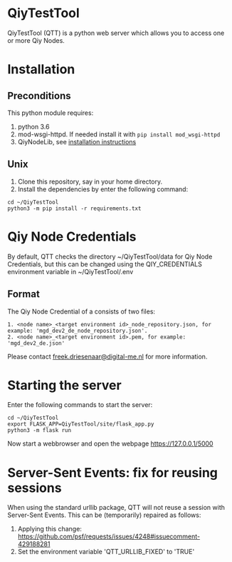 # QiyTestTool

QiyTestTool (QTT) is a python web server which allows you to access one or more Qiy Nodes.

# Installation

## Preconditions

This python module requires:
1. python 3.6
2. mod-wsgi-httpd. If needed install it with `pip install mod_wsgi-httpd`
2. QiyNodeLib, see [installation instructions](https://github.com/digital-me/QiyNodeLib/blob/master/README.md)

## Unix

1. Clone this repository, say in your home directory.
2. Install the dependencies by enter the following command:
```
cd ~/QiyTestTool
python3 -m pip install -r requirements.txt
```


# Qiy Node Credentials

By default, QTT checks the directory ~/QiyTestTool/data for Qiy Node Credentials, but this can be changed using the QIY_CREDENTIALS environment variable in ~/QiyTestTool/.env

## Format

The Qiy Node Credential of a consists of two files:

```
1. <node name>_<target environment id>_node_repository.json, for example: 'mgd_dev2_de_node_repository.json'.
2. <node name>_<target environment id>.pem, for example: 'mgd_dev2_de.json'
```

Please contact freek.driesenaar@digital-me.nl for more information.

# Starting the server

Enter the following commands to start the server:

```
cd ~/QiyTestTool
export FLASK_APP=QiyTestTool/site/flask_app.py
python3 -m flask run
```

Now start a webbrowser and open the webpage https://127.0.0.1/5000

# Server-Sent Events: fix for reusing sessions

When using the standard urllib package, QTT will not reuse a session with Server-Sent Events.
This can be (temporarily) repaired as follows:
1. Applying this change: https://github.com/psf/requests/issues/4248#issuecomment-429188281
2. Set the environment variable 'QTT_URLLIB_FIXED' to 'TRUE'
